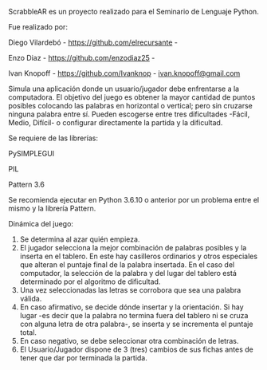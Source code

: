 ScrabbleAR es un proyecto realizado para el Seminario de Lenguaje Python.

Fue realizado por: 

Diego Vilardebó - https://github.com/elrecursante -

Enzo Diaz - https://github.com/enzodiaz25 -

Ivan Knopoff - https://github.com/Ivanknop - ivan.knopoff@gmail.com 



Simula una aplicación donde un usuario/jugador debe enfrentarse a la computadora. El objetivo del juego es obtener la mayor cantidad de puntos posibles colocando las palabras en horizontal o vertical; pero sin cruzarse ninguna palabra entre sí. Pueden escogerse entre tres dificultades -Fácil, Medio, Difícil- o configurar directamente la partida y la dificultad.

Se requiere de las librerías:

PySIMPLEGUI

PIL

Pattern 3.6


Se recomienda ejecutar en Python 3.6.10 o anterior por un problema entre el mismo y la librería Pattern.


Dinámica del juego:
1) Se determina al azar quién empieza.
2) El jugador selecciona la mejor combinación de palabras posibles y la inserta en el tablero. En este hay casilleros ordinarios y otros especiales que alteran el puntaje final de la palabra insertada. En el caso del computador, la selección de la palabra y del lugar del tablero está determinado por el algoritmo de dificultad.
3) Una vez seleccionadas las letras se corrobora que sea una palabra válida. 
4) En caso afirmativo, se decide dónde insertar y la orientación. Si hay lugar -es decir que la palabra no termina fuera del tablero ni se cruza con alguna letra de otra palabra-, se inserta y se incrementa el puntaje total.
5) En caso negativo, se debe seleccionar otra combinación de letras.
6) El Usuario/Jugador dispone de 3 (tres) cambios de sus fichas antes de tener que dar por terminada la partida.
